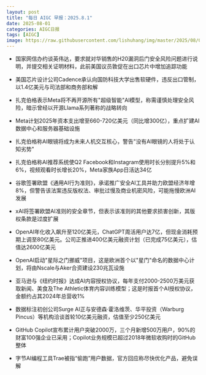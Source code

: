 ```yaml
---
layout: post
title: "每日 AIGC 早报：2025.8.1"
date: 2025-08-01
categories: AIGC日报
tags: [AIGC]
image: https://raw.githubusercontent.com/lishuhang/img/master/2025/08/0801-d.webp
---
```


- 国家网信办约谈英伟达，要求就对华销售的H20漏洞后门安全风险问题进行说明，并提交相关证明材料，此前美国议员敦促在出口芯片中增加追踪功能

- 美国芯片设计公司Cadence承认向国防科技大学出售软硬件，违反出口管制，以1.4亿美元与司法部和商务部和解

- 扎克伯格表示Meta将不再开源所有"超级智能"AI模型，称需谨慎处理安全风险，暗示曾经以开源Llama系列著称的战略转向

- Meta计划2025年资本支出增至660-720亿美元（同比增300亿），重点扩建AI数据中心和服务器基础设施

- 扎克伯格称AI眼镜将成为未来人机交互核心，警告"没有AI眼镜的人将处于认知劣势"

- 扎克伯格称AI推荐系统使Q2 Facebook和Instagram使用时长分别提升5%和6%，视频观看时长增长20%，Meta家族App日活达34亿

- 谷歌签署欧盟《通用AI行为准则》，承诺推广安全AI工具并助力欧盟经济年增8%，但警告该法案违反版权法、审批过慢及商业机密风险，可能拖慢欧洲AI发展

- xAI将签署欧盟AI准则的安全章节，但表示该准则的其他要求损害创新，其版权条款是过度扩展

- OpenAI年化收入飙升至120亿美元，ChatGPT周活用户达7亿，但现金消耗预期上调至80亿美元。公司正推进400亿美元融资计划（已完成75亿美元），估值达2600亿美元

- OpenAI启动"星际之门挪威"项目，这是欧洲首个以"星门"命名的数据中心计划，将由Nscale与Aker合资建设230兆瓦设施

- 亚马逊与《纽约时报》达成AI内容授权协议，每年支付2000-2500万美元获取新闻、美食及The Athletic体育内容训练模型；这是时报首个AI授权协议，金额约占其2024年总营收1%

- 数据标注初创公司Surge AI正与安德森·霍洛维茨、华平投资（Warburg Pincus）等机构洽谈首轮10亿美元融资，估值至少250亿美元

- GitHub Copilot宣布累计用户突破2000万，三个月新增500万用户，90%的财富100强企业已采用；Copilot业务规模已超过2018年微软收购时的GitHub整体

- 字节AI编程工具Trae被指“偷跑”用户数据，官方回应称尽快优化产品，避免误解